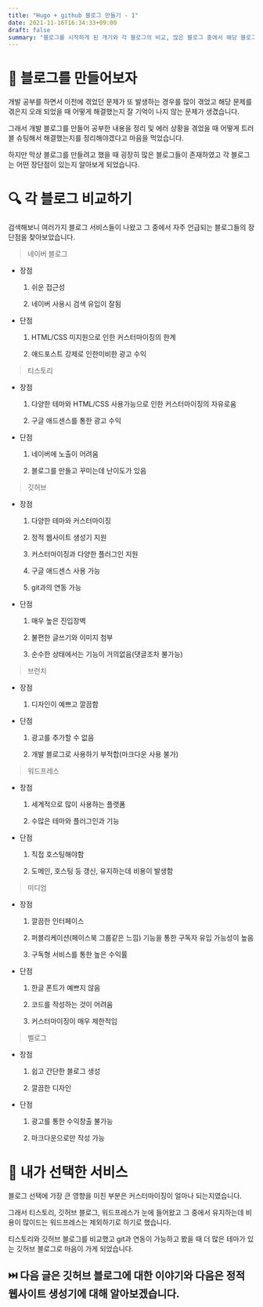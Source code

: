 ```yaml
---
title: "Hugo + github 블로그 만들기 - 1"
date: 2021-11-16T16:34:33+09:00
draft: false
summary: "블로그를 시작하게 된 개기와 각 블로그의 비교, 많은 블로그 중에서 해당 블로그를 선택한 이유"
---
```


# 🤔 블로그를 만들어보자

개발 공부를 하면서 이전에 겪었던 문제가 또 발생하는 경우를 많이 겪었고 해당 문제를 겪은지 오래 되었을 때 어떻게 해결했는지 잘 기억이 나지 않는 문제가 생겼습니다.

그래서 개발 블로그를 만들어 공부한 내용을 정리 및 에러 상황을 겪었을 때 어떻게 트러블 슈팅해서 해결했는지를 정리해야겠다고 마음을 먹었습니다.

하지만 막상 블로그를 만들려고 했을 때 굉장히 많은 블로그들이 존재하였고 각 블로그는 어떤 장단점이 있는지 알아보게 되었습니다.

# 🔍 각 블로그 비교하기

검색해보니 여러가지 블로그 서비스들이 나왔고 그 중에서 자주 언급되는 블로그들의 장단점을 찾아보았습니다.

> 네이버 블로그
* 장점
    1. 쉬운 접근성

    2. 네이버 사용시 검색 유입이 잘됨

* 단점
  1. HTML/CSS 미지원으로 인한 커스터마이징의 한계

  2. 애드포스트 강제로 인한미비한 광고 수익

> 티스토리
* 장점
	1. 다양한 테마와 HTML/CSS 사용가능으로 인한 커스터마이징의 자유로움

	2. 구글 애드센스를 통한 광고 수익


* 단점
	1. 네이버에 노출이 어려움

	2. 블로그를 만들고 꾸미는데 난이도가 있음

> 깃허브
* 장점
	1. 다양한 테마와 커스터마이징

	2. 정적 웹사이트 생성기 지원

	3. 커스터마이징과 다양한 플러그인 지원

	4. 구글 애드센스 사용 가능

	5. git과의 연동 가능
* 단점
	1. 매우 높은 진입장벽

	2. 불편한 글쓰기와 이미지 첨부

	3. 순수한 상태에서는 기능이 거의없음(댓글조차 불가능)

> 브런치
* 장점
	1. 디자인이 예쁘고 깔끔함

* 단점
	1. 광고를 추가할 수 없음

	2. 개발 블로그로 사용하기 부적합(마크다운 사용 불가)

> 워드프레스
* 장점
	1. 세계적으로 많이 사용하는 플랫폼
	
	2. 수많은 테마와 플러그인과 기능
* 단점
	1. 직접 호스팅해야함

	2. 도메인, 호스팅 등 갱신, 유지하는데 비용이 발생함

> 미디엄
* 장점
	1. 깔끔한 인터페이스

	2. 퍼블리케이션(페이스북 그룹같은 느낌) 기능을 통한 구독자 유입 가능성이 높음

	3. 구독형 서비스를 통한 높은 수익률
* 단점
	1. 한글 폰트가 예쁘지 않음

	2. 코드를 작성하는 것이 어려움

	3. 커스터마이징이 매우 제한적임

> 벨로그
* 장점
	1. 쉽고 간단한 블로그 생성

	2. 깔끔한 디자인
* 단점
	1. 광고를 통한 수익창출 불가능
	
	2. 마크다운으로만 작성 가능

# 🤔 내가 선택한 서비스

블로그 선택에 가장 큰 영향을 미친 부분은 커스터마이징이 얼마나 되는지였습니다.

그래서 티스토리, 깃허브 블로그, 워드프레스가 눈에 들어왔고 그 중에서 유지하는데 비용이 많이드는 워드프레스는 제외하기로 하기로 했습니다.

티스토리와 깃허브 블로그를 비교했고 git과 연동이 가능하고 봤을 때 더 많은 테마가 있는 깃허브 블로그로 마음이 가게 되었습니다.

## ⏭️ 다음 글은 깃허브 블로그에 대한 이야기와 다음은 정적 웹사이트 생성기에 대해 알아보겠습니다.